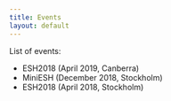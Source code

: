 ```yaml
---
title: Events
layout: default
---
```


List of events:
- ESH2018 (April 2019, Canberra)
- MiniESH (December 2018, Stockholm)
- ESH2018 (April 2018, Stockholm)